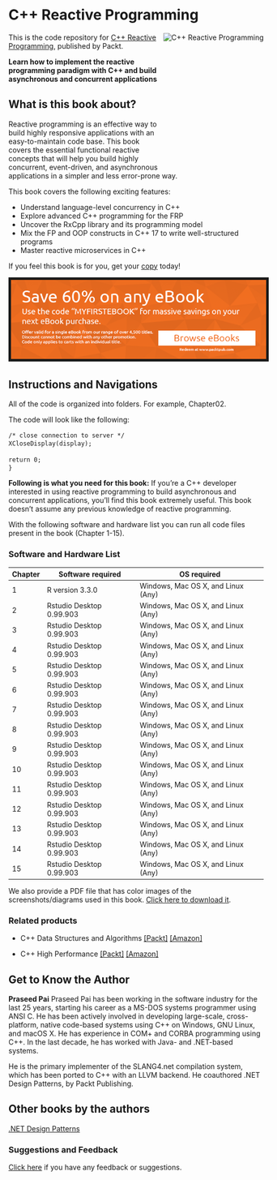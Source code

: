 # C++ Reactive Programming

<a href="https://www.packtpub.com/application-development/c-reactive-programming?utm_source=github&utm_medium=repository&utm_campaign=9781788629775 "><img src="https://d1ldz4te4covpm.cloudfront.net/sites/default/files/imagecache/ppv4_main_book_cover/B09029_MockupCover_new.png" alt="C++ Reactive Programming" height="256px" align="right"></a>

This is the code repository for [C++ Reactive Programming](https://www.packtpub.com/application-development/c-reactive-programming?utm_source=github&utm_medium=repository&utm_campaign=9781788629775 ), published by Packt.

**Learn how to implement the reactive programming paradigm with C++ and build asynchronous and concurrent applications**

## What is this book about?
Reactive programming is an effective way to build highly responsive applications with an easy-to-maintain code base. This book covers the essential functional reactive concepts that will help you build highly concurrent, event-driven, and asynchronous applications in a simpler and less error-prone way.

This book covers the following exciting features:
* Understand language-level concurrency in C++ 
* Explore advanced C++ programming for the FRP 
* Uncover the RxCpp library and its programming model 
* Mix the FP and OOP constructs in C++ 17 to write well-structured programs 
* Master reactive microservices in C++ 

If you feel this book is for you, get your [copy](https://www.amazon.com/dp/1788629779) today!

<a href="https://www.packtpub.com/?utm_source=github&utm_medium=banner&utm_campaign=GitHubBanner"><img src="https://raw.githubusercontent.com/PacktPublishing/GitHub/master/GitHub.png" 
alt="https://www.packtpub.com/" border="5" /></a>

## Instructions and Navigations
All of the code is organized into folders. For example, Chapter02.

The code will look like the following:
```
/* close connection to server */
XCloseDisplay(display);

return 0;
}
```

**Following is what you need for this book:**
	If you’re a C++ developer interested in using reactive programming to build asynchronous and concurrent applications, you’ll find this book extremely useful. This book doesn’t assume any previous knowledge of reactive programming.

With the following software and hardware list you can run all code files present in the book (Chapter 1-15).
### Software and Hardware List
| Chapter  | Software required                   | OS required                        |
| -------- | ------------------------------------| -----------------------------------|
| 1        | R version 3.3.0                     | Windows, Mac OS X, and Linux (Any) |
| 2        | Rstudio Desktop 0.99.903            | Windows, Mac OS X, and Linux (Any) |
| 3        | Rstudio Desktop 0.99.903            | Windows, Mac OS X, and Linux (Any) |
| 4        | Rstudio Desktop 0.99.903            | Windows, Mac OS X, and Linux (Any) |
| 5        | Rstudio Desktop 0.99.903            | Windows, Mac OS X, and Linux (Any) |
| 6        | Rstudio Desktop 0.99.903            | Windows, Mac OS X, and Linux (Any) |
| 7        | Rstudio Desktop 0.99.903            | Windows, Mac OS X, and Linux (Any) |
| 8        | Rstudio Desktop 0.99.903            | Windows, Mac OS X, and Linux (Any) |
| 9        | Rstudio Desktop 0.99.903            | Windows, Mac OS X, and Linux (Any) |
| 10        | Rstudio Desktop 0.99.903            | Windows, Mac OS X, and Linux (Any) |
| 11        | Rstudio Desktop 0.99.903            | Windows, Mac OS X, and Linux (Any) |
| 12        | Rstudio Desktop 0.99.903            | Windows, Mac OS X, and Linux (Any) |
| 13        | Rstudio Desktop 0.99.903            | Windows, Mac OS X, and Linux (Any) |
| 14        | Rstudio Desktop 0.99.903            | Windows, Mac OS X, and Linux (Any) |
| 15        | Rstudio Desktop 0.99.903            | Windows, Mac OS X, and Linux (Any) |

We also provide a PDF file that has color images of the screenshots/diagrams used in this book. [Click here to download it](https://www.packtpub.com/sites/default/files/downloads/CPPReactiveProgramming_ColorImages.pdf).

### Related products
* C++ Data Structures and Algorithms [[Packt]](https://www.packtpub.com/application-development/c-data-structures-and-algorithms?utm_source=github&utm_medium=repository&utm_campaign=9781788835213 ) [[Amazon]](https://www.amazon.com/dp/1788835212)

* C++ High Performance [[Packt]](https://www.packtpub.com/application-development/c-high-performance?utm_source=github&utm_medium=repository&utm_campaign=9781787120952 ) [[Amazon]](https://www.amazon.com/dp/1787120953)

## Get to Know the Author
**Praseed Pai**
Praseed Pai has been working in the software industry for the last 25 years, starting his career as a MS-DOS systems programmer using ANSI C. He has been actively involved in developing large-scale, cross-platform, native code-based systems using C++ on Windows, GNU Linux, and macOS X. He has experience in COM+ and CORBA programming using C++. In the last decade, he has worked with Java- and .NET-based systems.

He is the primary implementer of the SLANG4.net compilation system, which has been ported to C++ with an LLVM backend. He coauthored .NET Design Patterns, by Packt Publishing.

## Other books by the authors
[ .NET Design Patterns](https://www.packtpub.com/application-development/net-design-patterns?utm_source=github&utm_medium=repository&utm_campaign=9781786466150 )

### Suggestions and Feedback
[Click here](https://docs.google.com/forms/d/e/1FAIpQLSdy7dATC6QmEL81FIUuymZ0Wy9vH1jHkvpY57OiMeKGqib_Ow/viewform) if you have any feedback or suggestions.



